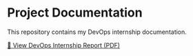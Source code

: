 # Project Documentation

This repository contains my DevOps internship documentation.

[📄 View DevOps Internship Report (PDF)](DevOps%20Internship%20Report.pdf)
